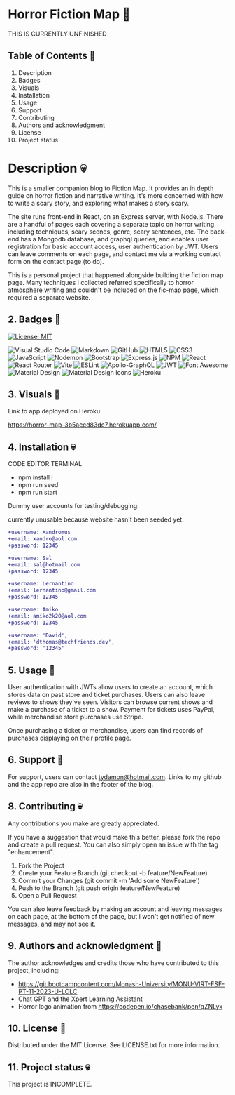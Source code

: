 # Horror Fiction Map 👻

THIS IS CURRENTLY UNFINISHED

## Table of Contents 🦇

1. Description
2. Badges
3. Visuals
4. Installation
5. Usage
6. Support
7. Contributing 
8. Authors and acknowledgment
9. License
10. Project status

# Description 💀

This is a smaller companion blog to Fiction Map. It provides an in depth guide on horror fiction and narrative writing. It's more concerned with how to write a scary story, and exploring what makes a story scary. 

The site runs front-end in React, on an Express server, with Node.js. There are a handful of pages each covering a separate topic on horror writing, including techniques, scary scenes, genre, scary sentences, etc. The back-end has a Mongodb database, and graphql queries, and enables user registration for basic account access, user authentication by JWT. Users can leave comments on each page, and contact me via a working contact form on the contact page (to do).

This is a personal project that happened alongside building the fiction map page. Many techniques I collected referred specifically to horror atmosphere writing and couldn't be included on the fic-map page, which required a separate website.

## 2. Badges 👻

[![License: MIT](https://img.shields.io/badge/License-MIT-yellow.svg)](https://opensource.org/licenses/MIT) 

![Visual Studio Code](https://img.shields.io/badge/Visual%20Studio%20Code-0078d7.svg?style=for-the-badge&logo=visual-studio-code&logoColor=white) 
![Markdown](https://img.shields.io/badge/markdown-%23000000.svg?style=for-the-badge&logo=markdown&logoColor=white) 
![GitHub](https://img.shields.io/badge/github-%23121011.svg?style=for-the-badge&logo=github&logoColor=white) 
![HTML5](https://img.shields.io/badge/html5-%23E34F26.svg?style=for-the-badge&logo=html5&logoColor=white) 
![CSS3](https://img.shields.io/badge/css3-%231572B6.svg?style=for-the-badge&logo=css3&logoColor=white) 
![JavaScript](https://img.shields.io/badge/javascript-%23323330.svg?style=for-the-badge&logo=javascript&logoColor=%23F7DF1E) 
![Nodemon](https://img.shields.io/badge/NODEMON-%23323330.svg?style=for-the-badge&logo=nodemon&logoColor=%BBDEAD) 
![Bootstrap](https://img.shields.io/badge/bootstrap-%238511FA.svg?style=for-the-badge&logo=bootstrap&logoColor=white) 
![Express.js](https://img.shields.io/badge/express.js-%23404d59.svg?style=for-the-badge&logo=express&logoColor=%2361DAFB) 
![NPM](https://img.shields.io/badge/npm-CB3837.svg?style=for-the-badge&logo=npm&logoColor=white) 
![React](https://img.shields.io/badge/react-%2320232a.svg?style=for-the-badge&logo=react&logoColor=%2361DAFB) 
![React Router](https://img.shields.io/badge/React_Router-CA4245?style=for-the-badge&logo=react-router&logoColor=white) 
![Vite](https://img.shields.io/badge/vite-%23646CFF.svg?style=for-the-badge&logo=vite&logoColor=white) 
![ESLint](https://img.shields.io/badge/ESLint-4B32C3.svg?style=for-the-badge&logo=ESLint&logoColor=white) 
![Apollo-GraphQL](https://img.shields.io/badge/-ApolloGraphQL-311C87?style=for-the-badge&logo=apollo-graphql) 
![JWT](https://img.shields.io/badge/JWT-black?style=for-the-badge&logo=JSON%20web%20tokens) 
![Font Awesome](https://img.shields.io/badge/Font%20Awesome-538DD7.svg?style=for-the-badge&logo=Font-Awesome&logoColor=white)
![Material Design](https://img.shields.io/badge/Material%20Design-757575.svg?style=for-the-badge&logo=Material-Design&logoColor=white)
![Material Design Icons](https://img.shields.io/badge/Material%20Design%20Icons-2196F3.svg?style=for-the-badge&logo=Material-Design-Icons&logoColor=white)
![Heroku](https://img.shields.io/badge/heroku-%23430098.svg?style=for-the-badge&logo=heroku&logoColor=white)


## 3. Visuals 🦇

Link to app deployed on Heroku:

https://horror-map-3b5accd83dc7.herokuapp.com/

## 4. Installation 💀

CODE EDITOR TERMINAL:

- npm install i
- npm run seed
- npm run start

Dummy user accounts for testing/debugging:

currently unusable because website hasn't been seeded yet.

```diff
+username: Xandromus
+email: xandro@aol.com
+password: 12345

+username: Sal
+email: sal@hotmail.com
+password: 12345

+username: Lernantino
+email: lernantino@gmail.com
+password: 12345

+username: Amiko
+email: amiko2k20@aol.com
+password: 12345

+username: 'David',
+email: 'dthomas@techfriends.dev',
+password: '12345'

```

## 5. Usage 👻

User authentication with JWTs allow users to create an account, which stores data on past store and ticket purchases. Users can also leave reviews to shows they've seen. Visitors can browse current shows and make a purchase of a ticket to a show. Payment for tickets uses PayPal, while merchandise store purchases use Stripe. 

Once purchasing a ticket or merchandise, users can find records of purchases displaying on their profile page. 

## 6. Support 🦇

For support, users can contact tydamon@hotmail.com. Links to my github and the app repo are also in the footer of the blog.

## 8. Contributing 💀

Any contributions you make are greatly appreciated.

If you have a suggestion that would make this better, please fork the repo and create a pull request. You can also simply open an issue with the tag "enhancement". 
1.	Fork the Project
2.	Create your Feature Branch (git checkout -b feature/NewFeature)
3.	Commit your Changes (git commit -m 'Add some NewFeature')
4.	Push to the Branch (git push origin feature/NewFeature)
5.	Open a Pull Request

You can also leave feedback by making an account and leaving messages on each page, at the bottom of the page, but I won't get notified of new messages, and may not see it.

## 9. Authors and acknowledgment 👻

The author acknowledges and credits those who have contributed to this project, including:

-	https://git.bootcampcontent.com/Monash-University/MONU-VIRT-FSF-PT-11-2023-U-LOLC
-   Chat GPT and the Xpert Learning Assistant
-   Horror logo animation from https://codepen.io/chasebank/pen/qZNLyx

## 10. License 🦇

Distributed under the MIT License. See LICENSE.txt for more information.
 
## 11. Project status 💀

This project is INCOMPLETE.
